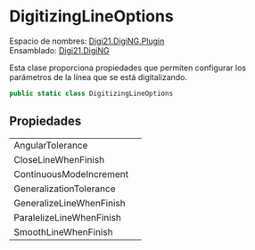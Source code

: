 # DigitizingLineOptions

Espacio de nombres: [Digi21.DigiNG.Plugin](/digi3d-net/programacion/.net/referencia/digi21.diging.plugin/)  
Ensamblado: [Digi21.DigiNG](/digi3d-net/programacion/.net/referencia/digi21.diging.plugin/digi21.diging/)

Esta clase proporciona propiedades que permiten configurar los parámetros de la línea que se está digitalizando.

```csharp
public static class DigitizingLineOptions
```

## Propiedades

|  |  |
| :--- | :--- |
| AngularTolerance |  |
| CloseLineWhenFinish |  |
| ContinuousModeIncrement |  |
| GeneralizationTolerance |  |
| GeneralizeLineWhenFinish |  |
| ParalelizeLineWhenFinish |  |
| SmoothLineWhenFinish |  |

